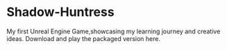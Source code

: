 # Shadow-Huntress
My first Unreal Engine Game,showcasing my learning journey and creative ideas. Download and play the packaged version here.

